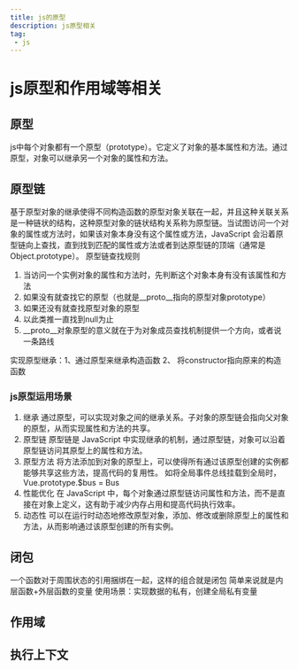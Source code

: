 ```yaml
---
title: js的原型
description: js原型相关
tag:
 - js
---
```

# js原型和作用域等相关

## 原型
js中每个对象都有一个原型（prototype）。它定义了对象的基本属性和方法。通过原型，对象可以继承另一个对象的属性和方法。


## 原型链
基于原型对象的继承使得不同构造函数的原型对象关联在一起，并且这种关联关系是一种链状的结构，这种原型对象的链状结构关系称为原型链。当试图访问一个对象的属性或方法时，如果该对象本身没有这个属性或方法，JavaScript 会沿着原型链向上查找，直到找到匹配的属性或方法或者到达原型链的顶端（通常是 Object.prototype）。
原型链查找规则

1. 当访问一个实例对象的属性和方法时，先判断这个对象本身有没有该属性和方法
2. 如果没有就查找它的原型（也就是__proto__指向的原型对象prototype）
3. 如果还没有就查找原型对象的原型
4. 以此类推一直找到null为止
5. __proto__对象原型的意义就在于为对象成员查找机制提供一个方向，或者说一条路线

实现原型继承：1、通过原型来继承构造函数 2、 将constructor指向原来的构造函数

### js原型运用场景
1. 继承
通过原型，可以实现对象之间的继承关系。子对象的原型链会指向父对象的原型，从而实现属性和方法的共享。
2. 原型链
原型链是 JavaScript 中实现继承的机制，通过原型链，对象可以沿着原型链访问其原型上的属性和方法。
3. 原型方法
将方法添加到对象的原型上，可以使得所有通过该原型创建的实例都能够共享这些方法，提高代码的复用性。
如将全局事件总线挂载到全局时，Vue.prototype.$bus = Bus
4. 性能优化
在 JavaScript 中，每个对象通过原型链访问属性和方法，而不是直接在对象上定义，这有助于减少内存占用和提高代码执行效率。
5. 动态性
可以在运行时动态地修改原型对象，添加、修改或删除原型上的属性和方法，从而影响通过该原型创建的所有实例。

## 闭包
一个函数对于周围状态的引用捆绑在一起，这样的组合就是闭包
简单来说就是内层函数+外层函数的变量
使用场景：实现数据的私有，创建全局私有变量

## 作用域

## 执行上下文